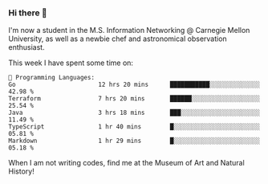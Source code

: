 ### Hi there 👋

I'm now a student in the M.S. Information Networking @ Carnegie Mellon University, as well as a newbie chef and astronomical observation enthusiast. 



<!--START_SECTION:waka-->
This week I have spent some time on: 

```text
💬 Programming Languages: 
Go                       12 hrs 20 mins      ███████████░░░░░░░░░░░░░░   42.98 % 
Terraform                7 hrs 20 mins       ██████░░░░░░░░░░░░░░░░░░░   25.54 % 
Java                     3 hrs 18 mins       ███░░░░░░░░░░░░░░░░░░░░░░   11.49 % 
TypeScript               1 hr 40 mins        █░░░░░░░░░░░░░░░░░░░░░░░░   05.81 % 
Markdown                 1 hr 29 mins        █░░░░░░░░░░░░░░░░░░░░░░░░   05.18 % 
```


<!--END_SECTION:waka-->

When I am not writing codes, find me at the Museum of Art and Natural History!
